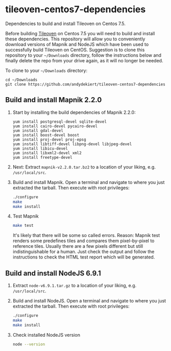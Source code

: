# tileoven-centos7-dependencies
Dependencies to build and install Tileoven on Centos 7.5.

Before building [Tileoven](https://github.com/andydekiert/tileoven) on Centos 7.5 you will need to build and install these dependencies. This repository will allow you to conveniently download versions of Mapnik and NodeJS which have been used to successfully build Tileoven on CentOS. Suggestion is to clone this repository to your `~/Downloads` directory, follow the instructions below and finally delete the repo from your drive again, as it will no longer be needed.

To clone to your `~/Downloads` directory:
```
cd ~/Downloads
git clone https://github.com/andydekiert/tileoven-centos7-dependencies
```

## Build and install Mapnik 2.2.0
1. Start by installing the build dependencies of Mapnik 2.2.0:
   ```
   yum install postgresql-devel sqlite-devel
   yum install cairo-devel pycairo-devel
   yum install gdal-devel
   yum install boost-devel boost
   yum install proj-devel proj-epsg
   yum install libtiff-devel libpng-devel libjpeg-devel
   yum install libicu-devel
   yum install libxml2-devel xml2
   yum install freetype-devel
   ```

2. Next: Extract `mapnik-v2.2.0.tar.bz2` to a location of your liking, e.g. `/usr/local/src`.

3. Build and install Mapnik. Open a terminal and navigate to where you just extracted the tarball. Then execute with root privileges:
   ```bash
   ./configure
   make
   make install
   ```
   
4. Test Mapnik
   ```bash
   make test
   ```
   It's likely that there will be some so called errors.
   Reason: Mapnik test renders some predefines tiles and compares them pixel-by-pixel to reference tiles. Usually there are a few pixels different but still indistinguishable for a human. Just check the output and follow the instructions to check the HTML test report which will be generated.


## Build and install NodeJS 6.9.1
1. Extract `node-v6.9.1.tar.gz` to a location of your liking, e.g. `/usr/local/src`.

2. Build and install NodeJS. Open a terminal and navigate to where you just extracted the tarball. Then execute with root privileges:
   ```bash
   ./configure
   make
   make install
   ```
   
3. Check installed NodeJS version
   ```bash
   node --version
   ```


